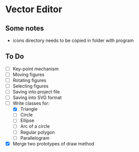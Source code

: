 # Vector Editor
## Some notes
* icons directory needs to be copied in folder with program
## To Do
- [ ] Key-point mechanism
- [ ] Moving figures
- [ ] Rotating figures
- [ ] Selecting figures
- [ ] Saving into project file
- [ ] Saving into SVG format
- [ ] Write classes for:
    - [X] Triangle
    - [ ] Circle
    - [ ] Ellipse
    - [ ] Arc of a circle
    - [ ] Regular polygon
    - [ ] Parallelogram
- [X] Merge two prototypes of draw method
